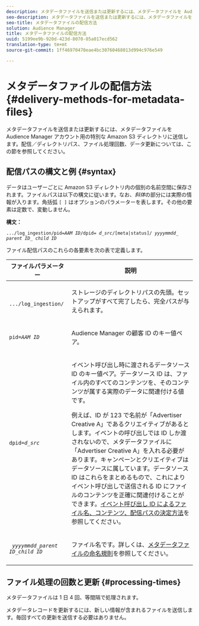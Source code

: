 ```yaml
---
description: メタデータファイルを送信または更新するには、メタデータファイルを Audience Manager アカウント用の特別な Amazon S3 ディレクトリに送信します。配信／ディレクトリパス、ファイル処理回数、データ更新については、この節を参照してください。
seo-description: メタデータファイルを送信または更新するには、メタデータファイルを Audience Manager アカウント用の特別な Amazon S3 ディレクトリに送信します。配信／ディレクトリパス、ファイル処理回数、データ更新については、この節を参照してください。
seo-title: メタデータファイルの配信方法
solution: Audience Manager
title: メタデータファイルの配信方法
uuid: 5199ee9b-920d-423d-8070-05a017ecd562
translation-type: tm+mt
source-git-commit: 1ff46970470eae4bc30760468013d994c976e549

---
```



# メタデータファイルの配信方法{#delivery-methods-for-metadata-files}

メタデータファイルを送信または更新するには、メタデータファイルを Audience Manager アカウント用の特別な Amazon S3 ディレクトリに送信します。配信／ディレクトリパス、ファイル処理回数、データ更新については、この節を参照してください。

## 配信パスの構文と例 {#syntax}

データはユーザーごとに Amazon S3 ディレクトリ内の個別の名前空間に保存されます。ファイルパスは以下の構文に従います。なお、*斜体*&#x200B;の部分には実際の情報が入ります。角括弧 `[ ]` はオプションのパラメーターを表します。その他の要素は定数で、変動しません。

**構文：**
<pre><code>.../log_ingestion/pid=<i>AAM ID</i>/dpid= <i>d_src</i>/[meta|status]/ <i>yyyymmdd</i>_ <i>parent ID</i>_ <i>child ID</i></code></pre>

ファイル配信パスのこれらの各要素を次の表で定義します。

<table id="table_E3DB873D4CB3479AA7173838EB9898CE"> 
 <thead> 
  <tr> 
   <th colname="col1" class="entry"> ファイルパラメーター </th> 
   <th colname="col2" class="entry"> 説明 </th> 
  </tr> 
 </thead>
 <tbody> 
  <tr> 
   <td colname="col1"> <p> <code> .../log_ingestion/</code> </p> </td> 
   <td colname="col2"> <p>ストレージのディレクトリパスの先頭。セットアップがすべて完了したら、完全パスが与えられます。 </p> </td> 
  </tr> 
  <tr> 
   <td colname="col1"> <p> <code>pid=<i>AAM ID</i></code> </p> </td> 
   <td colname="col2"> <p><span class="keyword">Audience Manager</span> の顧客 ID のキー値ペア。 </p> </td> 
  </tr> 
  <tr> 
   <td colname="col1"> <p> <code>dpid=<i>d_src</i></code> </p> </td> 
   <td colname="col2"> <p>イベント呼び出し時に渡されるデータソース ID のキー値ペア。データソース ID は、ファイル内のすべてのコンテンツを、そのコンテンツが属する実際のデータに関連付ける値です。 </p> <p>例えば、ID が 123 で名前が「Advertiser Creative A」であるクリエイティブがあるとします。イベントの呼び出しでは ID しか渡されないので、メタデータファイルに「Advertiser Creative A」を入れる必要があります。キャンペーンとクリエイティブはデータソースに属しています。データソース ID はこれらをまとめるもので、これによりイベント呼び出しで送信される ID にファイルのコンテンツを正確に関連付けることができます。<a href="../../../reporting/audience-optimization-reports/metadata-files-intro/metadata-file-overview.md#how-ids-shape-file-names">イベント呼び出し ID によるファイル名、コンテンツ、配信パスの決定方法</a>を参照してください。 </p> </td> 
  </tr> 
  <tr> 
   <td colname="col1"> <p> <code> <i>yyyymmdd</i>_<i>parent ID</i>_<i>child ID</i></code> </p> </td> 
   <td colname="col2"> <p>ファイル名です。詳しくは、<a href="../../../reporting/audience-optimization-reports/metadata-files-intro/metadata-file-names.md">メタデータファイルの命名規則</a>を参照してください。 </p> </td> 
  </tr> 
 </tbody> 
</table>

## ファイル処理の回数と更新 {#processing-times}

メタデータファイルは 1 日 4 回、等間隔で処理されます。

メタデータレコードを更新するには、新しい情報が含まれるファイルを送信します。毎回すべての更新を送信する必要はありません。

